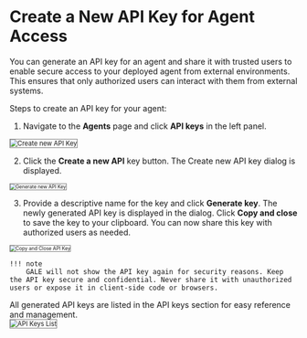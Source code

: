 # Create a New API Key for Agent Access

You can generate an API key for an agent and share it with trusted users to enable secure access to your deployed agent from external environments. This ensures that only authorized users can interact with them from external systems.

Steps to create an API key for your agent:

1.	Navigate to the **Agents** page and click **API keys** in the left panel.  
<img src="../images/create-new-api-key.png" alt="Create new API Key" title="Create new API Key" style="border: 1px solid gray; zoom:80%;">

2. Click the **Create a new API** key button. The Create new API key dialog is displayed.  
<img src="../images/generate-new-api-key.png" alt="Generate new API Key" title="Generate new API Key" style="border: 1px solid gray; zoom:60%;">

3. Provide a descriptive name for the key and click **Generate key**. The newly generated API key is displayed in the dialog. Click **Copy and close** to save the key to your clipboard. You can now share this key with authorized users as needed.  
<img src="../images/copy-and-close-api-key.png" alt="Copy and Close API Key" title="Copy and Close API Key" style="border: 1px solid gray; zoom:60%;">

    !!! note
        GALE will not show the API key again for security reasons. Keep the API key secure and confidential. Never share it with unauthorized users or expose it in client-side code or browsers.

All generated API keys are listed in the API keys section for easy reference and management.  
<img src="../images/api-keys-list.png" alt="API Keys List" title="API Keys List" style="border: 1px solid gray; zoom:80%;">

